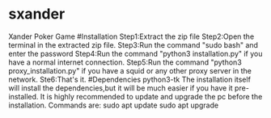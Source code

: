 # sxander
Xander Poker Game
#Installation
Step1:Extract the zip file
Step2:Open the terminal in the extracted zip file.
Step3:Run the command "sudo bash" and enter the password
Step4:Run the command "python3 installation.py" if you have a normal internet connection.
Step5:Run the command "python3 proxy_installation.py" if you have a squid or any other proxy server in the network.
Ste6:That's it.
#Dependencies
python3-tk
The installation itself will install the dependencies,but it will be much easier if you have it pre-installed.
It is highly recommended to update and upgrade the pc before the installation.
Commands are:
sudo apt update
sudo apt upgrade
